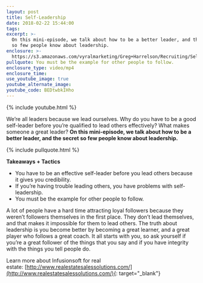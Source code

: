 ```yaml
---
layout: post
title: Self-Leadership
date: 2018-02-22 15:44:00
tags:
excerpt: >-
  On this mini-episode, we talk about how to be a better leader, and the secret
  so few people know about leadership.
enclosure: >-
  https://s3.amazonaws.com/vyralmarketing/Greg+Harrelson/Recruiting/Self-leadership.mp4
pullquote: You must be the example for other people to follow.
enclosure_type: video/mp4
enclosure_time:
use_youtube_image: true
youtube_alternate_image:
youtube_code: BEDtwbkIHho
---
```


{% include youtube.html %}

We’re all leaders because we lead ourselves. Why do you have to be a good self-leader before you’re qualified to lead others effectively? What makes someone a great leader? **On this mini-episode, we talk about how to be a better leader, and the secret so few people know about leadership.**

{% include pullquote.html %}

**Takeaways + Tactics**

* You have to be an effective self-leader before you lead others because it gives you credibility.
* If you’re having trouble leading others, you have problems with self-leadership.
* You must be the example for other people to follow.  

A lot of people have a hard time attracting loyal followers because they weren’t followers themselves in the first place. They don’t lead themselves, and that makes it impossible for them to lead others. The truth about leadership is you become better by becoming a great learner, and a great player who follows a great coach. It all starts with you, so ask yourself if you’re a great follower of the things that you say and if you have integrity with the things you tell people do.

Learn more about Infusionsoft for real estate: [http://www.realestatesalessolutions.com/](http://www.realestatesalessolutions.com/){: target="_blank"}